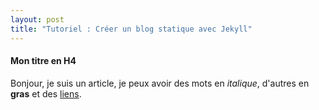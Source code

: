 ```yaml
---
layout: post
title: "Tutoriel : Créer un blog statique avec Jekyll"
---
```

#### Mon titre en H4
Bonjour, je suis un article, 
je peux avoir des mots en _italique_, 
d'autres en **gras** et des [liens](http://www.jekyllrb.com).